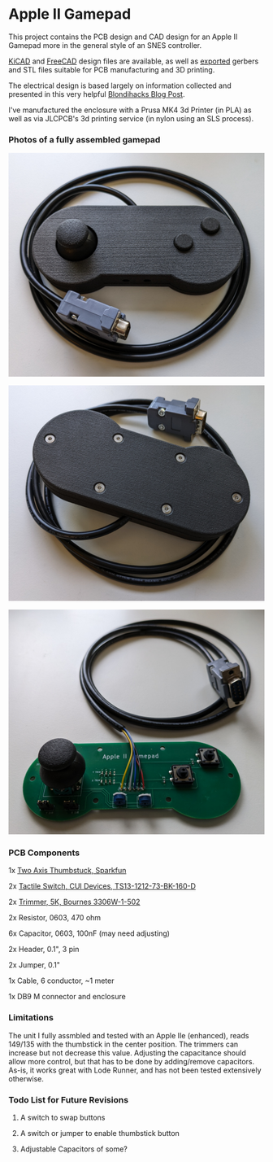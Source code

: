 # Apple II Gamepad

This project contains the PCB design and CAD design for an Apple II Gamepad more in the general style of an SNES controller.

[KiCAD](pcb/) and [FreeCAD](enclosure/) design files are available, as well as [exported](export/) gerbers and STL files suitable for PCB manufacturing and 3D printing.

The electrical design is based largely on information collected and presented in this very helpful [Blondihacks Blog Post](https://blondihacks.com/apple-ii-gamepad-prototype/).

I've manufactured the enclosure with a Prusa MK4 3d Printer (in PLA) as well as via JLCPCB's 3d printing service (in nylon using an SLS process).


### Photos of a fully assembled gamepad

![assembled gamepad top view](share/appleii-gamepad-v1-assembled-2.jpg)

![assembled gamepad bottom view](share/appleii-gamepad-v1-assembled-3.jpg)

![assembled gamepad pcb](share/appleii-gamepad-v1-assembled-1.jpg)


### PCB Components

1x [Two Axis Thumbstuck, Sparkfun](https://www.digikey.com/en/products/detail/sparkfun-electronics/COM-09032/6823623)

2x [Tactile Switch, CUI Devices, TS13-1212-73-BK-160-D](https://www.digikey.com/en/products/detail/cui-devices/TS13-1212-73-BK-160-D/16562837)

2x [Trimmer, 5K, Bournes 3306W-1-502](https://www.digikey.com/en/products/detail/bourns-inc/3306W-1-502/84764)

2x Resistor, 0603, 470 ohm

6x Capacitor, 0603, 100nF (may need adjusting)

2x Header, 0.1", 3 pin

2x Jumper, 0.1"

1x Cable, 6 conductor, ~1 meter

1x DB9 M connector and enclosure



### Limitations

The unit I fully assmbled and tested with an Apple IIe (enhanced), reads 149/135 with the thumbstick in the center position.
The trimmers can increase but not decrease this value.
Adjusting the capacitance should allow more control, but that has to be done by adding/remove capacitors.
As-is, it works great with Lode Runner, and has not been tested extensively otherwise.


### Todo List for Future Revisions

1. A switch to swap buttons

2. A switch or jumper to enable thumbstick button

3. Adjustable Capacitors of some?
